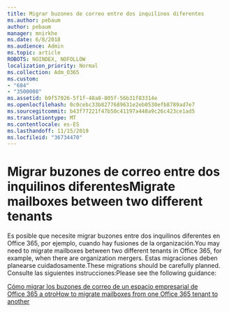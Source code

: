 ```yaml
---
title: Migrar buzones de correo entre dos inquilinos diferentes
ms.author: pebaum
author: pebaum
manager: mnirkhe
ms.date: 6/8/2018
ms.audience: Admin
ms.topic: article
ROBOTS: NOINDEX, NOFOLLOW
localization_priority: Normal
ms.collection: Adm_O365
ms.custom:
- "684"
- "3500008"
ms.assetid: b9f57026-5f1f-48a8-805f-56b31f83314e
ms.openlocfilehash: 0c0cebc33b8277689631e2eb0530efb8789ad7e7
ms.sourcegitcommit: b43f77221f47b50c41197a448a9c26c423ce1ad5
ms.translationtype: MT
ms.contentlocale: es-ES
ms.lasthandoff: 11/15/2019
ms.locfileid: "36734470"
---
```

# <a name="migrate-mailboxes-between-two-different-tenants"></a><span data-ttu-id="aacc3-102">Migrar buzones de correo entre dos inquilinos diferentes</span><span class="sxs-lookup"><span data-stu-id="aacc3-102">Migrate mailboxes between two different tenants</span></span>

<span data-ttu-id="aacc3-103">Es posible que necesite migrar buzones entre dos inquilinos diferentes en Office 365, por ejemplo, cuando hay fusiones de la organización.</span><span class="sxs-lookup"><span data-stu-id="aacc3-103">You may need to migrate mailboxes between two different tenants in Office 365, for example, when there are organization mergers.</span></span> <span data-ttu-id="aacc3-104">Estas migraciones deben planearse cuidadosamente.</span><span class="sxs-lookup"><span data-stu-id="aacc3-104">These migrations should be carefully planned.</span></span> <span data-ttu-id="aacc3-105">Consulte las siguientes instrucciones:</span><span class="sxs-lookup"><span data-stu-id="aacc3-105">Please see the following guidance:</span></span>
  
[<span data-ttu-id="aacc3-106">Cómo migrar los buzones de correo de un espacio empresarial de Office 365 a otro</span><span class="sxs-lookup"><span data-stu-id="aacc3-106">How to migrate mailboxes from one Office 365 tenant to another</span></span>](https://docs.microsoft.com/Exchange/mailbox-migration/migrate-mailboxes-across-tenants)
  